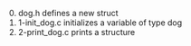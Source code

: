 0. dog.h defines a new struct
1. 1-init_dog.c initializes a variable of type dog
2. 2-print_dog.c prints a structure
